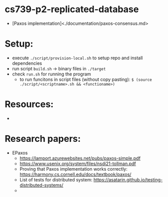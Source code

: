 # cs739-p2-replicated-database
- [Paxos implementation]<./documentation/paxos-consensus.md>

# Setup: 

- execute `./script/provision-local.sh` to setup repo and install dependencies
- run script `build.sh` → binary files in `./target`
- check `run.sh` for running the program
  - to run funcitons in script files (without copy pasting): `$ (source ./script/<scriptname>.sh && <functioname>)`

# Resources: 
- 

# Research papers: 
- EPaxos 
  - <https://lamport.azurewebsites.net/pubs/paxos-simple.pdf>
  - <https://www.usenix.org/system/files/nsdi21-tollman.pdf>
  - Proving that Paxos implementation works correctly: <https://harmony.cs.cornell.edu/docs/textbook/paxos/>
  - List of tests for distributed system: <https://asatarin.github.io/testing-distributed-systems/>
  - 
